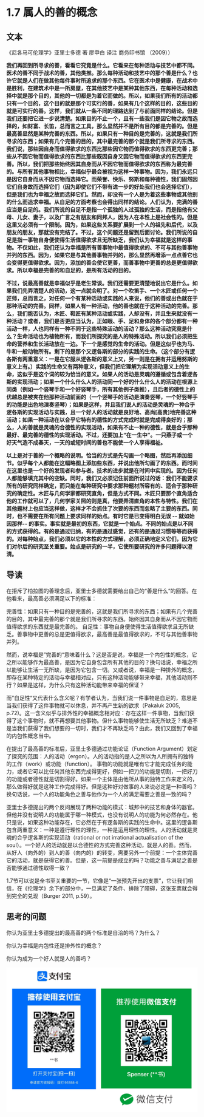 # 1.7 属人的善的概念

## 文本

《尼各马可伦理学》亚里士多德 著 廖申白 译注 商务印书馆 （2009））

**我们再回到所寻求的善，看看它究竟是什么。它看来在每种活动与技艺中都不同。医术的善不同于战术的善，其他类推。那么每种活动和技艺中的那个善是什么？也许它就是人们在做其他每件事时所追求的那个东西。它在医术中是健康，在战术中是胜利，在建筑术中是一所房屋，在其他技艺中是某种其他东西，在每种活动和选择中就是那个目的，其他的一切都是为着它而做的。所以，如果我们所有的活动都只有一个目的，这个目的就是那个可实行的善，如果有几个这样的目的，这些目的就是可实行的善。这样，我们就从一条不同的理路达到了与前面同样的结论。但是我们还要把它进一步说清楚。如果目的不止一个，且有一些我们是因它物之故而选择的，如财富、长笛，总而言之工具，那么显然并不是所有目的都是完善的。但是最高善显然是某种完善的东西。所以，如果只有一种目的是完善的，这就是我们所寻求的东西；如果有几个完善的目的，其中最完善的那个就是我们所寻求的东西。我们说，那些因自身而值得欲求的东西比那些因它物而值得欲求的东西更完善；那些从不因它物而值得欲求的东西比那些既因自身又因它物而值得欲求的东西更完善。所以，我们把那些始终因其自身而从不因它物而值得欲求的东西称为最完善的。与所有其他事物相比，幸福似乎最会被视为这样一种事物。因为，我们永远只是因它自身而从不因它物而选择它。而荣誉、快乐、努斯和每种德性，我们固然因它们自身故而选择它们（因为即使它们不带有进一步的好处我们也会选择它们），但是我们也为幸福之故而选择它们。然而，却没有一个人是为着这些事物或其他别的什么而追求幸福。从自足的方面考察也会得出同样的结论。人们认为，完满的善应当是自足的。我们所说的自足不是指一个孤独的人过孤独的生活，而是指他有父母、儿女、妻子，以及广言之有朋友和同邦人，因为人在本性上是社会性的。但是这里又必须有一个限制。因为，如果这些关系要扩展到一个人的祖先和后代，以及朋友的朋友，那就没有完结了。不过，这个问题还是留到后面讨论。我们所说的自足是指一事物自身便使得生活值得欲求且无所缺乏，我们认为幸福就是这样的事物。不仅如此，我们还认为幸福是所有善事物中最值得欲求的、不可与其他善事物并列的东西。因为，如果它是与其他善事物并列的，那么显然再增添一点点善它也会变得更值得欲求。因为，添加的善会使它更善，而善事物中更善的总是更值得欲求。所以幸福是完善的和自足的，是所有活动的目的。**

**不过，说最高善就是幸福似乎是老生常谈。我们还需要更清楚地说出它是什么。如果我们先弄清楚人的活动，这一点就会明了。对一个吹笛手、一个木匠或任何一个匠师，总而言之，对任何一个有某种活动或实践的人来说，他们的善或出色就在于那种活动的完善。同样，如果人有一种活动，他的善也就在于这种活动的完善。那么，我们能否认为，木匠、鞋匠有某种活动或实践，人却没有，并且生来就没有一种活动？或者，我们是否更应当认为，正如眼、手、足和身体的各个部分都有一种活动一样，人也同样有一种不同于这些特殊活动的活动？那么这种活动究竟是什么？生命活动也为植物所有，而我们所探究的是人的特殊活动。所以我们必须把生命的营养和生长活动放在一边。下一个是感觉的生命的活动。但是这似乎也为马、牛和一般动物所有。剩下的是那个又逻各斯的部分的实践的生命。（这个部分有逻各斯有两重意义：一是在它服从逻各斯的意义上又，另一则是在拥有并运用努斯的意义上有。）实践的生命又有两种意义，但我们把它理解为实现活动意义上的生命，这似乎是这个词的较为恰当的意义。如果人的活动是灵魂的遵循或包含着逻各斯的实现活动；如果一个什么什么人的活动同一个好的什么什么人的活动在根源上同类（例如一个竖琴手和一个好竖琴手，所有其他例子类推），且后者的德性上的优越总是被夹在他那种活动前面的（一个竖琴手的活动是演奏竖琴，一个好竖琴手的功能是出色地演奏竖琴）；如果是这样，并且我们说人的活动是灵魂的一种合乎逻各斯的实现活动与实践，且一个好人的活动就是良好地、高尚\[高贵\]地完善这种活动；如果一种活动在以合乎它特有的德性的方式完成时就是完成得良好的；那么，人的善就是灵魂的合德性的实现活动，如果有不止一种的德性，就是合乎那种最好、最完善的德性的实现活动。不过，还要加上“在一生中”。一只燕子或一个好天气造不成春天，一天的或短时间的善也不能使一个人享得福祉。**

**以上是对于善的一个概略的说明。恰当的方式是先勾画一个略图，然后再添加细节。似乎每个人都能在这幅略图上添加些东西，并说出他所勾画了的东西。而时间在这里也是一个好的发现者和参与者。技术的进步就是在时间中实现的。因为任何人都能够填充其中的空缺。同时，我们又必须记住前面所说过的话：我们不能要求所有的研究同样确定，而只能在每种研究中要求那种题材所容有的、适合于那种研究的确定性。木匠与几何学家都研究直角，但是方式不同。木匠只要那个直角适合他的工作就可以了，几何学家关照的则是真，他要弄清直角的本性与特性。我们在其他题材上也应当这样做，这样才不会抓住了次要的东西而忽略了主要的东西。同时，也不需要在所有问题上要求同样的始点。有时它是已变得明白无误 -- 就如始因那样-- 的事实。事实就是最初的东西，它就是一个始点。不同的始点是以不同的方式获得的。有的是通过归纳，有的是通过感觉，还有的是通过习惯等等而获得的。对每种始点，我们必须以它的本性的方式理解，必须正确地定义它们，因为它们对尔后的研究至关重要。始点是研究的一半，它使所要研究的许多问题得以澄清。**

## **导读**

在拒斥了柏拉图的善理念后，亚里士多德就需要给出自己的“善是什么”的回答。在他看来，最高善必须满足以下的标准：

完善性：如果只有一种目的是完善的，这就是我们所寻求的东西；如果有几个完善的目的，其中最完善的那个就是我们所寻求的东西。始终因其自身而从不因它物而值得欲求的东西就是最完善的。 自足性：事物自身便使得生活值得欲求且无所缺乏。善事物中更善的总是更值得欲求，最高善是最值得欲求的，不可与其他善事物并列。

然而，说幸福是”完善的“意味着什么？这是否是说，幸福是一个内包性的概念，它之所以能够作为最高善，是因为它自身包含所有其他的目的？换句话说，幸福之所以能够让生活一无所缺，是因为它包含一切。又或者说，幸福是一种排外的概念，即存在某种特定的活动与幸福相对应，只有这种活动能够带来幸福，其他活动则不行？如果是这样，为什么只有这种活动能带来幸福的保证？

而”自足性“又代表什么含义呢？有学者认为，当我们说一件事物是自足的，意思是当我们获得了这件事物就可以休息，并不再产生新的欲求（Pakaluk 2005, p.72\)。这一含义似乎与排外性的幸福概念相对应：存在这样一件事物，当我们获得了这个事物时，就不再想要其他事物。但什么事物能够使生活无所缺乏？难道不是当我们获得了我们想要的一切时，我们才不再缺乏吗？由此，我们又回到了幸福的内包性概念当中。

在提出了最高善的标准后，亚里士多德通过功能论证（Function Argument）划定了探究的范围：人的活动（ergon）。人的活动指的是人之所以为人所拥有的独特的工作（work）或功能（function）。 事物的功能就是唯有它才能完成任务的能力，或者它可以比任何其他东西完成得更好，例如一把刀的功能是切割，一把好刀的功能或者德性就是切割得好。如果一个主体是由他所从事的独特工作来定义的，那么做得好就是这种工作完成得好。但是这种好对做事的人来说必定是一种善吗？换句话说，一个人的功能角色之善与他作为一个人的满足需要之善是一致的吗？

亚里士多德提出的两个反问展现了两种功能的模式：城邦中的技艺和身体的器官。但他并没有说明人的功能属于哪一种模式，也没有说明人的功能为何必然存在。他只是说，如果这种功能存在，它必然在于有逻各斯的实践的生命中。这里的逻各斯包含两重意义：一种是遵行理性的理性，一种是运用理性的理性。人的活动就是灵魂的合乎逻各斯的实现活动（rational or not irrational actualisation of the soul）。一个好人的活动就是以合德性的方式完善这种活动，就是人的善。然而，从好人（向外的）到人的善（向内的）的转变，需要另外一个前提：一个主体完善它的活动，就是获得它的善。但是，这一前提是成立的吗？功能之善与满足之善是否能够通过德性取得一致？

1.7节可以说是全书至关重要的一节，它像是“一张预先开出的支票”，它让我们相信，在《伦理学》余下的部分中，一旦满足了条件、排除了障碍，这张支票就会得到完全的兑现（Burger 2011, p.59）。

## 思考的问题

你认为亚里士多德提出的最高善的两个标准是自洽的吗？为什么？

你认为幸福是内包性还是排外性的概念？

你认为成为一个好人就是人的善吗？

![](.gitbook/assets/screen-shot-2021-06-10-at-7.41.22-pm.png)

